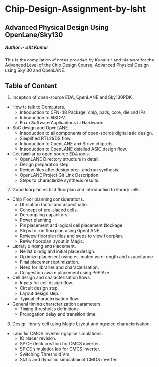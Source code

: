# Chip-Design-Assignment-by-Isht
## Advanced Physical Design Using OpenLane/Sky130

##### Author :- Isht Kumar

This is the compilation of notes provided by Kunal sir and his team for the Advanced Level of the Chip Design Course, Advanced Physical Design using Sky130 and OpenLANE.

## Table of Content
1. Inception of open-source EDA, OpenLANE and Sky130PDK
* How to talk to Computers.
     * Introduction to QFN-48 Package, chip, pads, core, die and IPs.
     * Introduction to RISC-V.
     * From Software Applications to Hardware.
* SoC design and OpenLANE.
     * Introduction to all components of open-source digital asic design.
     * Simplified RTL2GDS flow.
     * Introduction to OpenLANE and Strive chipsets.
     * Introduction to OpenLANE detailed ASIC design flow.
* Get familiar to open-source EDA tools.
     * OpenLANE Directory structure in detail.
     * Design preparation step.
     * Review files after design prep. and run synthesis.
     * OpenLANE Project Git Link Description.
     * Steps to characterize synthesis results.
2. Good foorplan vs bad floorplan and introduction to library cells.
* Chip Floor planning considerations.
     * Utilisation factor and aspect ratio.
     * Concept of pre-placed cells.
     * De-coupling capacitors.
     * Power planning.
     * Pin placement and logical cell placement blockage.
     * Steps to run floorplan using OpenLANE.
     * Revieew floorplan files and steps to view floorplan.
     * Reviw floorplan layout in Magic.
* Library Binding and Placement.
     * Netlist bindig and initial place design.
     * Optimize placement using estimated wire-length and capacitance.
     * Final placement optimization.
     * Need for libraries and characterisation.
     * Congestion aware placement using PePlAce.
* Cell design and characterisation flows.
     * Inputs for cell design flow.
     * Circuit design step.
     * Layout design step.
     * Typical characterisation flow.
* General timing characterization parameters.
     * Timing thresholds definitions.
     * Propogation delay and transition time.
3. Design library cell using Magic Layout and ngspice characterisation.
* Labs for CMOS inverter ngspice simulations.
     * IO placer revision.
     * SPICE deck creation for CMOS inverter.
     * SPICE simulation lab for CMOS inverter.
     * Switching Threshold Vm.
     * Static and dynamic simulation of CMOS inverter.
